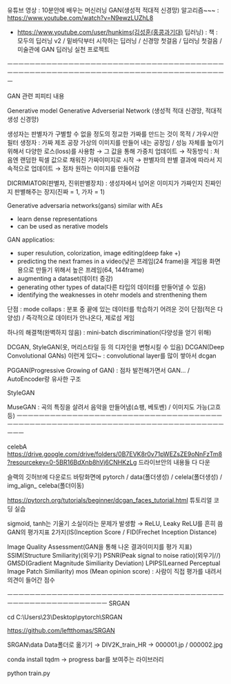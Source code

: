 유튜브 영상 : 10분안에 배우는 머신러닝 GAN(생성적 적대적 신경망) 알고리즘~~~ : https://www.youtube.com/watch?v=N9ewzLUZhL8
+ https://www.youtube.com/user/hunkims(김성훈(홍콩과기대) 딥러닝) : 책 : 모두의 딥러닝 v2 / 밑바닥부터 시작하는 딥러닝 / 신경망 첫걸음 / 딥러닝 첫걸음 / 미술관에 GAN 딥러닝 실천 프로젝트

ㅡㅡㅡㅡㅡㅡㅡㅡㅡㅡㅡㅡㅡㅡㅡㅡㅡㅡㅡㅡㅡㅡㅡㅡㅡㅡㅡㅡㅡㅡㅡㅡㅡㅡㅡㅡㅡㅡㅡㅡㅡㅡㅡㅡㅡㅡㅡㅡㅡㅡㅡㅡㅡㅡㅡㅡㅡㅡㅡㅡㅡㅡㅡㅡㅡㅡㅡㅡㅡㅡㅡㅡㅡㅡㅡㅡㅡㅡㅡ

GAN 관련 피피티 내용

Generative model
Generative Adverserial Network (생성적 적대 신경망, 적대적 생성 신경망)

생성자는 판별자가 구별할 수 없을 정도의 정교한 가짜를 만드는 것이 목적 / 가우시안 필터
생정자 : 가짜 제조 공장
가상의 이미지를 만들어 내는 공장임  / 성능 자체를 높이기 위해서 다양한 로스(loss)를 사용함 → 그 값을 통해 가중치 업데이트
→ 작동방식 : 처음엔 랜덤한 픽셀 값으로  채워진 가짜이미지로    시작 → 판별자의 판별 결과에 따라서 지속적으로 업데이트 → 점차 원하는 이미지를 만들어감

DICRIMIATOR(판별자, 진위판별장치) : 생성자에서 넘어온 이미지가 가짜인지 진짜인지 판별해주는 장지(진짜 = 1, 가자 = 1)

Generative adversaria networks(gans) similar with AEs
- learn dense representations
- can be used as nerative models

GAN applicatios:
- super resulution, colorization, image editing(deep fake +)
- predicting the next frames in a video(낮은 프레임(24 frame)을 게임용 화면용으로 만들기 위해서 높은 프레임(64, 144frame)
- augmenting a dataset(데이터 증강)
- generating other types of data(다른 타입의 데이터를 만들어낼 수 있음)
- identifying the weaknesses in otehr models and strenthening them

단점 : mode collaps : 분포 중 끝에 있는 데이터를 학습하기 어려운 것이 단점(적은 다양성) / 즉각적으로 데이터가 안나온다, 제로섬 게임

하나의 해결책(완벽하지 않음) : mini-batch discrimination(다양성을 얻기 위해)


DCGAN, StyleGAN(옷, 머리스타일 등 의 디자인을 변형시킬 수 있음)
DCGAN(Deep Convolutional GANs) 이런게 있다~ : convolutional layer를 많이 쌓아서 dcgan

PGGAN(Progressive Growing of GAN) : 점차 발전해가면서 GAN... / AutoEncoder랑 유사한 구조

StyleGAN

MuseGAN : 곡의 특징을 살려서 음악을 만들어냄(쇼팽, 베토벤) / 이미지도 가능(고흐 등)
ㅡㅡㅡㅡㅡㅡㅡㅡㅡㅡㅡㅡㅡㅡㅡㅡㅡㅡㅡㅡㅡㅡㅡㅡㅡㅡㅡㅡㅡㅡㅡㅡㅡㅡㅡㅡㅡㅡㅡㅡㅡㅡㅡㅡㅡㅡㅡㅡㅡㅡㅡㅡㅡㅡㅡㅡㅡㅡㅡㅡㅡㅡㅡㅡㅡㅡㅡㅡㅡㅡㅡㅡㅡㅡㅡㅡㅡㅡㅡ

celebA
https://drive.google.com/drive/folders/0B7EVK8r0v71pWEZsZE9oNnFzTm8?resourcekey=0-5BR16BdXnb8hVj6CNHKzLg
드라이브안의 내용들 다 다운

슬랙의 깃허브에 다운로드
바탕화면에 pytorch / data(폴더생성) / celela(폴더생성) / img_align_ celeba(폴더이동)

https://pytorch.org/tutorials/beginner/dcgan_faces_tutorial.html 튜토리얼 코딩 실습


sigmoid, tanh는 기울기 소실이라는 문제가 발생함 → ReLU, Leaky ReLU를 흔히 씀					
GAN의 평가지표 2가지(IS(Inception Score / FID(Frechet Inception Distance)

Image Quality Assessment(GAN을 통해 나온 결과이미지를 평가 지표)
SSIM(Structure Smiliarity)(외우기)
PSNR(Peak signal to noise ratio)(외우기//)
GMSD(Gradient Magnitude Similiarity Deviation)
LPIPS(Learned Perceptual Image Patch Similiarity)
mos (Mean opinion score) : 사람이 직접 평가를 내려서 의견이 들어간 점수


ㅡㅡㅡㅡㅡㅡㅡㅡㅡㅡㅡㅡㅡㅡㅡㅡㅡㅡㅡㅡㅡㅡㅡㅡㅡㅡㅡㅡㅡㅡㅡㅡㅡㅡㅡㅡㅡㅡㅡㅡㅡㅡㅡㅡㅡㅡㅡㅡㅡㅡㅡㅡㅡㅡㅡㅡㅡ
SRGAN

cd C:\Users\23\Desktop\pytorch\SRGAN

https://github.com/leftthomas/SRGAN

SRGAN\data
Data폴더로 옮기기 → DIV2K_train_HR → 000001.jp / 000002.jpg


conda install tqdm
→ progress bar를 보여주는 라이브러리

python train.py
